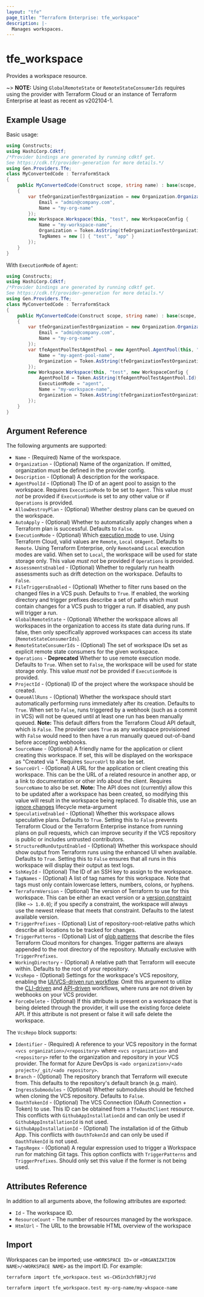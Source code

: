 ```yaml
---
layout: "tfe"
page_title: "Terraform Enterprise: tfe_workspace"
description: |-
  Manages workspaces.
---
```


# tfe_workspace

Provides a workspace resource.

~> **NOTE:** Using `GlobalRemoteState` or `RemoteStateConsumerIds` requires using the provider with Terraform Cloud or an instance of Terraform Enterprise at least as recent as v202104-1.

## Example Usage

Basic usage:

```csharp
using Constructs;
using HashiCorp.Cdktf;
/*Provider bindings are generated by running cdktf get.
See https://cdk.tf/provider-generation for more details.*/
using Gen.Providers.Tfe;
class MyConvertedCode : TerraformStack
{
    public MyConvertedCode(Construct scope, string name) : base(scope, name)
    {
        var tfeOrganizationTestOrganization = new Organization.Organization(this, "test-organization", new OrganizationConfig {
            Email = "admin@company.com",
            Name = "my-org-name"
        });
        new Workspace.Workspace(this, "test", new WorkspaceConfig {
            Name = "my-workspace-name",
            Organization = Token.AsString(tfeOrganizationTestOrganization.Name),
            TagNames = new [] { "test", "app" }
        });
    }
}
```

With `ExecutionMode` of `Agent`:

```csharp
using Constructs;
using HashiCorp.Cdktf;
/*Provider bindings are generated by running cdktf get.
See https://cdk.tf/provider-generation for more details.*/
using Gen.Providers.Tfe;
class MyConvertedCode : TerraformStack
{
    public MyConvertedCode(Construct scope, string name) : base(scope, name)
    {
        var tfeOrganizationTestOrganization = new Organization.Organization(this, "test-organization", new OrganizationConfig {
            Email = "admin@company.com",
            Name = "my-org-name"
        });
        var tfeAgentPoolTestAgentPool = new AgentPool.AgentPool(this, "test-agent-pool", new AgentPoolConfig {
            Name = "my-agent-pool-name",
            Organization = Token.AsString(tfeOrganizationTestOrganization.Name)
        });
        new Workspace.Workspace(this, "test", new WorkspaceConfig {
            AgentPoolId = Token.AsString(tfeAgentPoolTestAgentPool.Id),
            ExecutionMode = "agent",
            Name = "my-workspace-name",
            Organization = Token.AsString(tfeOrganizationTestOrganization.Name)
        });
    }
}
```

## Argument Reference

The following arguments are supported:

* `Name` - (Required) Name of the workspace.
* `Organization` - (Optional) Name of the organization. If omitted, organization must be defined in the provider config.
* `Description` - (Optional) A description for the workspace.
* `AgentPoolId` - (Optional) The ID of an agent pool to assign to the workspace. Requires `ExecutionMode`
  to be set to `Agent`. This value _must not_ be provided if `ExecutionMode` is set to any other value or if `Operations` is
  provided.
* `AllowDestroyPlan` - (Optional) Whether destroy plans can be queued on the workspace.
* `AutoApply` - (Optional) Whether to automatically apply changes when a
  Terraform plan is successful. Defaults to `False`.
* `ExecutionMode` - (Optional) Which [execution mode](https://developer.hashicorp.com/terraform/cloud-docs/workspaces/settings#execution-mode)
  to use. Using Terraform Cloud, valid values are `Remote`, `Local` or`Agent`.
  Defaults to `Remote`. Using Terraform Enterprise, only `Remote`and `Local`
  execution modes are valid.  When set to `Local`, the workspace will be used
  for state storage only. This value _must not_ be provided if `Operations`
  is provided.
* `AssessmentsEnabled` - (Optional) Whether to regularly run health assessments such as drift detection on the workspace. Defaults to `False`.
* `FileTriggersEnabled` - (Optional) Whether to filter runs based on the changed files
  in a VCS push. Defaults to `True`. If enabled, the working directory and
  trigger prefixes describe a set of paths which must contain changes for a
  VCS push to trigger a run. If disabled, any push will trigger a run.
* `GlobalRemoteState` - (Optional) Whether the workspace allows all workspaces in the organization to access its state data during runs. If false, then only specifically approved workspaces can access its state (`RemoteStateConsumerIds`).
* `RemoteStateConsumerIds` - (Optional) The set of workspace IDs set as explicit remote state consumers for the given workspace.
* `Operations` - **Deprecated** Whether to use remote execution mode.
  Defaults to `True`. When set to `False`, the workspace will be used for
  state storage only. This value _must not_ be provided if `ExecutionMode` is
  provided.
* `ProjectId` - (Optional) ID of the project where the workspace should be created.
* `QueueAllRuns` - (Optional) Whether the workspace should start
  automatically performing runs immediately after its creation. Defaults to
  `True`. When set to `False`, runs triggered by a webhook (such as a commit
  in VCS) will not be queued until at least one run has been manually queued.
  **Note:** This default differs from the Terraform Cloud API default, which
  is `False`. The provider uses `True` as any workspace provisioned with
  `False` would need to then have a run manually queued out-of-band before
  accepting webhooks.
* `SourceName` - (Optional) A friendly name for the application or client
   creating this workspace. If set, this will be displayed on the workspace as
   "Created via <SOURCE NAME>".
   Requires `SourceUrl` to also be set.
* `SourceUrl` - (Optional) A URL for the application or client creating this
   workspace. This can be the URL of a related resource in another app, or a
   link to documentation or other info about the client.
   Requires `SourceName` to also be set.
   **Note:** The API does not (currently) allow this to be updated after a
   workspace has been created, so modifying this value will result in the
   workspace being replaced. To disable this, use an [ignore changes](https://developer.hashicorp.com/terraform/language/meta-arguments/lifecycle#ignore_changes) lifecycle meta-argument
* `SpeculativeEnabled` - (Optional) Whether this workspace allows speculative
  plans. Defaults to `True`. Setting this to `False` prevents Terraform Cloud
  or the Terraform Enterprise instance from running plans on pull requests,
  which can improve security if the VCS repository is public or includes
  untrusted contributors.
* `StructuredRunOutputEnabled` - (Optional) Whether this workspace should
  show output from Terraform runs using the enhanced UI when available.
  Defaults to `True`. Setting this to `False` ensures that all runs in this
  workspace will display their output as text logs.
* `SshKeyId` - (Optional) The ID of an SSH key to assign to the workspace.
* `TagNames` - (Optional) A list of tag names for this workspace. Note that tags must only contain lowercase letters, numbers, colons, or hyphens.
* `TerraformVersion` - (Optional) The version of Terraform to use for this
  workspace. This can be either an exact version or a
  [version constraint](https://developer.hashicorp.com/terraform/language/expressions/version-constraints)
  (like `~> 1.0.0`); if you specify a constraint, the workspace will always use
  the newest release that meets that constraint. Defaults to the latest
  available version.
* `TriggerPrefixes` - (Optional) List of repository-root-relative paths which describe all locations
  to be tracked for changes.
* `TriggerPatterns` - (Optional) List of [glob patterns](https://developer.hashicorp.com/terraform/cloud-docs/workspaces/settings/vcs#glob-patterns-for-automatic-run-triggering) that describe the files Terraform Cloud monitors for changes. Trigger patterns are always appended to the root directory of the repository. Mutually exclusive with `TriggerPrefixes`.
* `WorkingDirectory` - (Optional) A relative path that Terraform will execute
  within.  Defaults to the root of your repository.
* `VcsRepo` - (Optional) Settings for the workspace's VCS repository, enabling the [UI/VCS-driven run workflow](https://developer.hashicorp.com/terraform/cloud-docs/run/ui).
  Omit this argument to utilize the [CLI-driven](https://developer.hashicorp.com/terraform/cloud-docs/run/cli) and [API-driven](https://developer.hashicorp.com/terraform/cloud-docs/run/api)
  workflows, where runs are not driven by webhooks on your VCS provider.
* `ForceDelete` - (Optional) If this attribute is present on a workspace that is being deleted through the provider, it will use the existing force delete API. If this attribute is not present or false it will safe delete the workspace.

The `VcsRepo` block supports:

* `Identifier` - (Required) A reference to your VCS repository in the format
  `<vcs organization>/<repository>` where `<vcs organization>` and `<repository>` refer to the organization and repository
  in your VCS provider. The format for Azure DevOps is `<ado organization>/<ado project>/_git/<ado repository>`.
* `Branch` - (Optional) The repository branch that Terraform will execute from.
  This defaults to the repository's default branch (e.g. main).
* `IngressSubmodules` - (Optional) Whether submodules should be fetched when
  cloning the VCS repository. Defaults to `False`.
* `OauthTokenId` - (Optional) The VCS Connection (OAuth Connection + Token) to use.
  This ID can be obtained from a `TfeOauthClient` resource. This conflicts with `GithubAppInstallationId` and can only be used if `GithubAppInstallationId` is not used.
* `GithubAppInstallationId` - (Optional) The installation id of the Github App. This conflicts with `OauthTokenId` and can only be used if `OauthTokenId` is not used. 
* `TagsRegex` - (Optional) A regular expression used to trigger a Workspace run for matching Git tags. This option conflicts with `TriggerPatterns` and `TriggerPrefixes`. Should only set this value if the former is not being used.

## Attributes Reference

In addition to all arguments above, the following attributes are exported:

* `Id` - The workspace ID.
* `ResourceCount` - The number of resources managed by the workspace.
* `HtmlUrl` - The URL to the browsable HTML overview of the workspace

## Import

Workspaces can be imported; use `<WORKSPACE ID>` or `<ORGANIZATION NAME>/<WORKSPACE NAME>` as the
import ID. For example:

```shell
terraform import tfe_workspace.test ws-CH5in3chf8RJjrVd
```

```shell
terraform import tfe_workspace.test my-org-name/my-wkspace-name
```

<!-- cache-key: cdktf-0.17.0-pre.15 input-de112f4c52db39d25f8b816c1c51371daa657d8ca222b05af6488fed41372ef3 -->